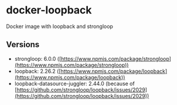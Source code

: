 # docker-loopback
Docker image with loopback and strongloop

## Versions

- strongloop: 6.0.0 ([https://www.npmjs.com/package/strongloop](https://www.npmjs.com/package/strongloop))
- loopback: 2.26.2 ([https://www.npmjs.com/package/loopback](https://www.npmjs.com/package/loopback))
- loopback-datasource-juggler: 2.44.0 (because of [https://github.com/strongloop/loopback/issues/2029](https://github.com/strongloop/loopback/issues/2029))
